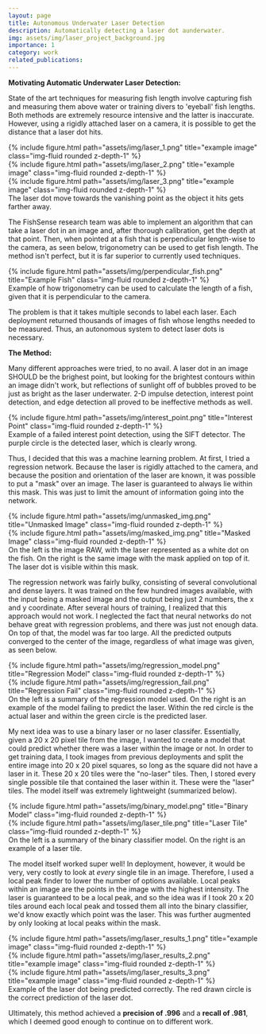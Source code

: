 ```yaml
---
layout: page
title: Autonomous Underwater Laser Detection
description: Automatically detecting a laser dot aunderwater.
img: assets/img/laser_project_background.jpg
importance: 1
category: work
related_publications:
---
```


<!-- Every project has a beautiful feature showcase page.
It's easy to include images in a flexible 3-column grid format.
Make your photos 1/3, 2/3, or full width. -->

**Motivating Automatic Underwater Laser Detection:**

State of the art techniques for measuring fish length involve capturing fish and measuring them above water or training divers to 'eyeball' fish lengths. Both methods are extremely resource intensive and the latter is inaccurate. However, using a rigidly attached laser on a camera, it is possible to get the distance that a laser dot hits.

<div class="row">
    <div class="col-sm mt-3 mt-md-0">
        {% include figure.html path="assets/img/laser_1.png" title="example image" class="img-fluid rounded z-depth-1" %}
    </div>
    <div class="col-sm mt-3 mt-md-0">
        {% include figure.html path="assets/img/laser_2.png" title="example image" class="img-fluid rounded z-depth-1" %}
    </div>
    <div class="col-sm mt-3 mt-md-0">
        {% include figure.html path="assets/img/laser_3.png" title="example image" class="img-fluid rounded z-depth-1" %}
    </div>
</div>
<div class="caption">
    The laser dot move towards the vanishing point as the object it hits gets farther away.
</div>

The FishSense research team was able to implement an algorithm that can take a laser dot in an image and, after thorough calibration, get the depth at that point. Then, when pointed at a fish that is perpendicular length-wise to the camera, as seen below, trigonometry can be used to get fish length. The method isn't perfect, but it is far superior to currently used techniques. 

<div class="row">
    <div class="col-sm text-center">
        {% include figure.html path="assets/img/perpendicular_fish.png" title="Example Fish" class="img-fluid rounded z-depth-1" %}
    </div>
</div>
<div class="caption">
    Example of how trigonometry can be used to calculate the length of a fish, given that it is perpendicular to the camera.
</div>

The problem is that it takes multiple seconds to label each laser. Each deployment returned thousands of images of fish whose lengths needed to be measured. Thus, an autonomous system to detect laser dots is necessary.


**The Method:**

Many different approaches were tried, to no avail. A laser dot in an image SHOULD be the brighest point, but looking for the brightest contours within an image didn't work, but reflections of sunlight off of bubbles proved to be just as bright as the laser underwater. 2-D impulse detection, interest point detection, and edge detection all proved to be ineffective methods as well. 


<div class="row">
    <div class="col-sm text-center">
        {% include figure.html path="assets/img/interest_point.png" title="Interest Point" class="img-fluid rounded z-depth-1" %}
    </div>
</div>
<div class="caption">
    Example of a failed interest point detection, using the SIFT detector. The purple circle is the detected laser, which is clearly wrong.
</div>

Thus, I decided that this was a machine learning problem. At first, I tried a regression network. Because the laser is rigidly attached to the camera, and because the position and orientation of the laser are known, it was possible to put a "mask" over an image. The laser is guaranteed to always lie within this mask. This was just to limit the amount of information going into the network.

<div class="row justify-content-sm-center">
    <div class="col-sm-8 mt-3 mt-md-0">
        {% include figure.html path="assets/img/unmasked_img.png" title="Unmasked Image" class="img-fluid rounded z-depth-1" %}
    </div>
    <div class="col-sm-4 mt-3 mt-md-0">
        {% include figure.html path="assets/img/masked_img.png" title="Masked Image" class="img-fluid rounded z-depth-1" %}
    </div>
</div>
<div class="caption">
    On the left is the image RAW, with the laser represented as a white dot on the fish. On the right is the same image with the mask applied on top of it. The laser dot is visible within this mask.
</div>

The regression network was fairly bulky, consisting of several convolutional and dense layers. It was trained on the few hundred images available, with the input being a masked image and the output being just 2 numbers, the x and y coordinate. After several hours of training, I realized that this approach would not work. I neglected the fact that neural networks do not behave great with regression problems, and there was just not enough data. On top of that, the model was far too large. All the predicted outputs converged to the center of the image, regardless of what image was given, as seen below. 

<div class="row justify-content-sm-center">
    <div class="col-sm-8 mt-3 mt-md-0">
        {% include figure.html path="assets/img/regression_model.png" title="Regression Model" class="img-fluid rounded z-depth-1" %}
    </div>
    <div class="col-sm-4 mt-3 mt-md-0">
        {% include figure.html path="assets/img/regression_fail.png" title="Regression Fail" class="img-fluid rounded z-depth-1" %}
    </div>
</div>
<div class="caption">
    On the left is a summary of the regression model used. On the right is an example of the model failing to predict the laser. Within the red circle is the actual laser and within the green circle is the predicted laser.
</div>

My next idea was to use a binary laser or no laser classifer. Essentially, given a 20 x 20 pixel tile from the image, I wanted to create a model that could predict whether there was a laser within the image or not. In order to get training data, I took images from previous deployments and split the entire image into 20 x 20 pixel squares, so long as the square did not have a laser in it. These 20 x 20 tiles were the "no-laser" tiles. Then, I stored every single possible tile that contained the laser within it. These were the "laser" tiles. The model itself was extremely lightweight (summarized below).

<div class="row justify-content-sm-center">
    <div class="col-sm-8 mt-3 mt-md-0">
        {% include figure.html path="assets/img/binary_model.png" title="Binary Model" class="img-fluid rounded z-depth-1" %}
    </div>
    <div class="col-sm-4 mt-3 mt-md-0">
        {% include figure.html path="assets/img/laser_tile.png" title="Laser Tile" class="img-fluid rounded z-depth-1" %}
    </div>
</div>
<div class="caption">
    On the left is a summary of the binary classifier model. On the right is an example of a laser tile.
</div>

The model itself worked super well! In deployment, however, it would be very, very costly to look at _every_ single tile in an image. Therefore, I used a local peak finder to lower the number of options available. Local peaks within an image are the points in the image with the highest intensity. The laser is guaranteed to be a local peak, and so the idea was if I took 20 x 20 tiles around each local peak and tossed them all into the binary classifier, we'd know exactly which point was the laser. This was further augmented by only looking at local peaks within the mask. 

<div class="row">
    <div class="col-sm mt-3 mt-md-0">
        {% include figure.html path="assets/img/laser_results_1.png" title="example image" class="img-fluid rounded z-depth-1" %}
    </div>
    <div class="col-sm mt-3 mt-md-0">
        {% include figure.html path="assets/img/laser_results_2.png" title="example image" class="img-fluid rounded z-depth-1" %}
    </div>
    <div class="col-sm mt-3 mt-md-0">
        {% include figure.html path="assets/img/laser_results_3.png" title="example image" class="img-fluid rounded z-depth-1" %}
    </div>
</div>
<div class="caption">
    Example of the laser dot being predicted correctly. The red drawn circle is the correct prediction of the laser dot.
</div>

Ultimately, this method achieved a **precision of .996** and a **recall of .981**, which I deemed good enough to continue on to different work. 


<!-- The code is simple.
Just wrap your images with `<div class="col-sm">` and place them inside `<div class="row">` (read more about the <a href="https://getbootstrap.com/docs/4.4/layout/grid/">Bootstrap Grid</a> system).
To make images responsive, add `img-fluid` class to each; for rounded corners and shadows use `rounded` and `z-depth-1` classes.
Here's the code for the last row of images above:

{% raw %}
```html
<div class="row justify-content-sm-center">
    <div class="col-sm-8 mt-3 mt-md-0">
        {% include figure.html path="assets/img/6.jpg" title="example image" class="img-fluid rounded z-depth-1" %}
    </div>
    <div class="col-sm-4 mt-3 mt-md-0">
        {% include figure.html path="assets/img/11.jpg" title="example image" class="img-fluid rounded z-depth-1" %}
    </div>
</div>
```
{% endraw %} -->
